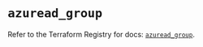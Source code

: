 # `azuread_group`

Refer to the Terraform Registry for docs: [`azuread_group`](https://registry.terraform.io/providers/hashicorp/azuread/2.53.1/docs/resources/group).
